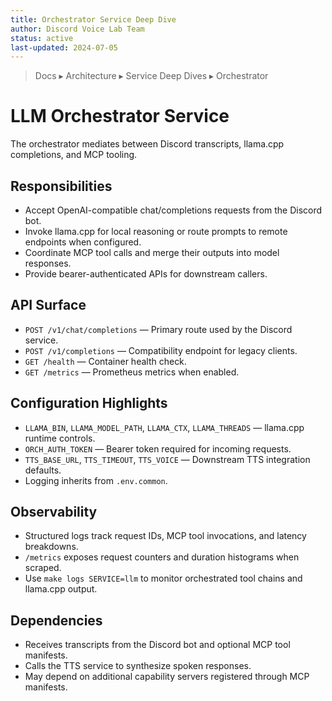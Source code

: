 ```yaml
---
title: Orchestrator Service Deep Dive
author: Discord Voice Lab Team
status: active
last-updated: 2024-07-05
---
```


<!-- markdownlint-disable-next-line MD041 -->
> Docs ▸ Architecture ▸ Service Deep Dives ▸ Orchestrator

# LLM Orchestrator Service

The orchestrator mediates between Discord transcripts, llama.cpp completions, and MCP tooling.

## Responsibilities

- Accept OpenAI-compatible chat/completions requests from the Discord bot.
- Invoke llama.cpp for local reasoning or route prompts to remote endpoints when configured.
- Coordinate MCP tool calls and merge their outputs into model responses.
- Provide bearer-authenticated APIs for downstream callers.

## API Surface

- `POST /v1/chat/completions` — Primary route used by the Discord service.
- `POST /v1/completions` — Compatibility endpoint for legacy clients.
- `GET /health` — Container health check.
- `GET /metrics` — Prometheus metrics when enabled.

## Configuration Highlights

- `LLAMA_BIN`, `LLAMA_MODEL_PATH`, `LLAMA_CTX`, `LLAMA_THREADS` — llama.cpp runtime controls.
- `ORCH_AUTH_TOKEN` — Bearer token required for incoming requests.
- `TTS_BASE_URL`, `TTS_TIMEOUT`, `TTS_VOICE` — Downstream TTS integration defaults.
- Logging inherits from `.env.common`.

## Observability

- Structured logs track request IDs, MCP tool invocations, and latency breakdowns.
- `/metrics` exposes request counters and duration histograms when scraped.
- Use `make logs SERVICE=llm` to monitor orchestrated tool chains and llama.cpp output.

## Dependencies

- Receives transcripts from the Discord bot and optional MCP tool manifests.
- Calls the TTS service to synthesize spoken responses.
- May depend on additional capability servers registered through MCP manifests.
